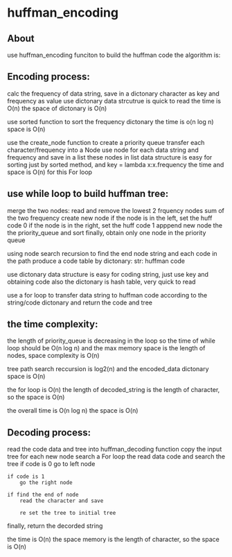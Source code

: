 # huffman_encoding

## About

use huffman_encoding funciton to build the huffman code
the algorithm is:

## Encoding process:

calc the frequency of data string, save in a dictonary
character as key and frequency as value
use dictonary data strcutrue is quick to read
the time is O(n)
the space of dictonary is O(n)

use sorted function to sort the frequency dictonary 
the time is o(n log n)
space is O(n)

use the create_node function to create a priority queue
transfer each character/frequency into a Node
use node for each data string and frequency and save in a list 
these nodes in list data structure is easy for sorting
just by sorted method, and key = lambda x:x.frequency
the time and space is O(n) for this For loop

## use while loop to build huffman tree:
merge the two nodes:
read and remove the lowest 2 frquency nodes
sum of the two frequency
create new node
if the node is in the left, set the huff code 0
if the node is in the right, set the huff code 1
apppend new node the the priority_queue and sort
finally, obtain only one node in the priority queue

using node search recursion to find the end node string and each code in the path
produce a code table by dictonary: str: huffman code

use dictonary data structure is easy for coding string, just use key and obtaining code
also the dictonary is hash table, very quick to read

use a for loop to transfer data string to huffman code
according to the string/code dictonary
and return the code and tree

## the time complexity:
the length of priority_queue is decreasing in the loop
so the time of while loop should be O(n log n)
and the max memory space is the length of nodes, space complexity is O(n)

tree path search reccursion is log2(n)
and the encoded_data dictonary space is O(n)

the for loop is O(n)
the length of decoded_string is the length of character, so the space is O(n)

the overall time is O(n log n)
the space is O(n)


## Decoding process:

read the code data and tree into huffman_decoding function
copy the input tree for each new node search
a For loop the read data code and search the tree
    if code is 0
        go to left node     

    if code is 1
        go the right node    
    
    if find the end of node 
        read the character and save

        re set the tree to initial tree
finally, return the decorded string

the time is O(n)
the space memory is the length of character, so the space is O(n)


